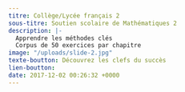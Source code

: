 ```yaml
---
titre: Collège/Lycée français 2
sous-titre: Soutien scolaire de Mathématiques 2
description: |-
  Apprendre les méthodes clés
  Corpus de 50 exercices par chapitre
image: "/uploads/slide-2.jpg"
texte-boutton: Découvrez les clefs du succès
lien-boutton:
date: 2017-12-02 00:26:32 +0000
---
```

